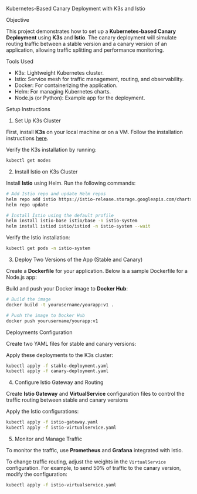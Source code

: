 
Kubernetes-Based Canary Deployment with K3s and Istio

 Objective

This project demonstrates how to set up a **Kubernetes-based Canary Deployment** using **K3s** and **Istio**. The canary deployment will simulate routing traffic between a stable version and a canary version of an application, allowing traffic splitting and performance monitoring.

Tools Used

- K3s: Lightweight Kubernetes cluster.
- Istio: Service mesh for traffic management, routing, and observability.
- Docker: For containerizing the application.
- Helm: For managing Kubernetes charts.
- Node.js (or Python): Example app for the deployment.

 Setup Instructions

 1. Set Up K3s Cluster

First, install **K3s** on your local machine or on a VM. Follow the installation instructions [here](https://k3s.io/).

Verify the K3s installation by running:

```bash
kubectl get nodes
```

 2. Install Istio on K3s Cluster

Install **Istio** using Helm. Run the following commands:

```bash
# Add Istio repo and update Helm repos
helm repo add istio https://istio-release.storage.googleapis.com/charts
helm repo update

# Install Istio using the default profile
helm install istio-base istio/base -n istio-system
helm install istiod istio/istiod -n istio-system --wait
```

Verify the Istio installation:

```bash
kubectl get pods -n istio-system
```

3. Deploy Two Versions of the App (Stable and Canary)

Create a **Dockerfile** for your application. Below is a sample Dockerfile for a Node.js app:


Build and push your Docker image to **Docker Hub**:

```bash
# Build the image
docker build -t yourusername/yourapp:v1 .

# Push the image to Docker Hub
docker push yourusername/yourapp:v1
```

 Deployments Configuration

Create two YAML files for stable and canary versions:


Apply these deployments to the K3s cluster:

```bash
kubectl apply -f stable-deployment.yaml
kubectl apply -f canary-deployment.yaml
```
4. Configure Istio Gateway and Routing

Create **Istio Gateway** and **VirtualService** configuration files to control the traffic routing between stable and canary versions

Apply the Istio configurations:

```bash
kubectl apply -f istio-gateway.yaml
kubectl apply -f istio-virtualservice.yaml
```
 5. Monitor and Manage Traffic

To monitor the traffic, use **Prometheus** and **Grafana** integrated with Istio.

To change traffic routing, adjust the weights in the `VirtualService` configuration. For example, to send 50% of traffic to the canary version, modify the configuration:



```bash
kubectl apply -f istio-virtualservice.yaml
```



